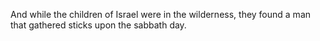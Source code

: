 And while the children of Israel were in the wilderness, they found a man that gathered sticks upon the sabbath day.
